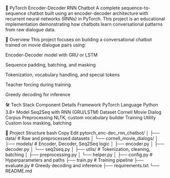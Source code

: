 🧠 PyTorch Encoder-Decoder RNN Chatbot
A complete sequence-to-sequence chatbot built using an encoder-decoder architecture with recurrent neural networks (RNNs) in PyTorch. This project is an educational implementation demonstrating how chatbots learn conversational patterns from raw dialogue data.

📌 Overview
This project focuses on building a conversational chatbot trained on movie dialogue pairs using:

Encoder-Decoder model with GRU or LSTM

Sequence padding, batching, and masking

Tokenization, vocabulary handling, and special tokens

Teacher forcing during training

Greedy decoding for inference

🛠️ Tech Stack
Component	Details
Framework	PyTorch
Language	Python 3.8+
Model	Seq2Seq with RNN (GRU/LSTM)
Dataset	Cornell Movie Dialog Corpus
Preprocessing	NLTK, custom vocabulary builder
Training Utility	Custom loss masking, batching

📁 Project Structure
bash
Copy
Edit
pytorch_enc-dec_rnn_chatbot/
│
├── data/                        # Raw and preprocessed datasets
│   └── cornell_movie_dialogs/
│
├── models/                      # Encoder, Decoder, Seq2Seq logic
│   ├── encoder.py
│   ├── decoder.py
│   └── seq2seq.py
│
├── utils/                       # Tokenization, cleaning, batching
│   ├── preprocessing.py
│   └── helper.py
│
├── config.py                    # Hyperparameters and paths
├── train.py                     # Training pipeline
├── evaluate.py                  # Greedy decoding and inference
├── requirements.txt
└── README.md
